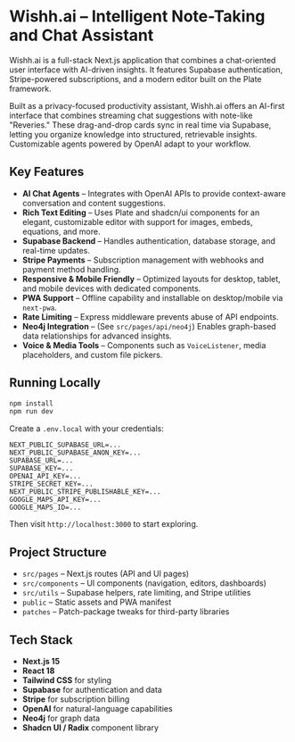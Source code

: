 # Wishh.ai – Intelligent Note-Taking and Chat Assistant

Wishh.ai is a full-stack Next.js application that combines a chat-oriented user interface with AI-driven insights. It features Supabase authentication, Stripe-powered subscriptions, and a modern editor built on the Plate framework.

Built as a privacy-focused productivity assistant, Wishh.ai offers an AI-first interface that combines streaming chat suggestions with note-like "Reveries." These drag-and-drop cards sync in real time via Supabase, letting you organize knowledge into structured, retrievable insights. Customizable agents powered by OpenAI adapt to your workflow.

## Key Features

- **AI Chat Agents** – Integrates with OpenAI APIs to provide context-aware conversation and content suggestions.
- **Rich Text Editing** – Uses Plate and shadcn/ui components for an elegant, customizable editor with support for images, embeds, equations, and more.
- **Supabase Backend** – Handles authentication, database storage, and real-time updates.
- **Stripe Payments** – Subscription management with webhooks and payment method handling.
- **Responsive & Mobile Friendly** – Optimized layouts for desktop, tablet, and mobile devices with dedicated components.
- **PWA Support** – Offline capability and installable on desktop/mobile via `next-pwa`.
- **Rate Limiting** – Express middleware prevents abuse of API endpoints.
- **Neo4j Integration** – (See `src/pages/api/neo4j`) Enables graph-based data relationships for advanced insights.
- **Voice & Media Tools** – Components such as `VoiceListener`, media placeholders, and custom file pickers.

## Running Locally

```bash
npm install
npm run dev
```

Create a `.env.local` with your credentials:

```
NEXT_PUBLIC_SUPABASE_URL=...
NEXT_PUBLIC_SUPABASE_ANON_KEY=...
SUPABASE_URL=...
SUPABASE_KEY=...
OPENAI_API_KEY=...
STRIPE_SECRET_KEY=...
NEXT_PUBLIC_STRIPE_PUBLISHABLE_KEY=...
GOOGLE_MAPS_API_KEY=...
GOOGLE_MAPS_ID=...
```

Then visit `http://localhost:3000` to start exploring.

## Project Structure

- `src/pages` – Next.js routes (API and UI pages)
- `src/components` – UI components (navigation, editors, dashboards)
- `src/utils` – Supabase helpers, rate limiting, and Stripe utilities
- `public` – Static assets and PWA manifest
- `patches` – Patch-package tweaks for third-party libraries

## Tech Stack

- **Next.js 15**
- **React 18**
- **Tailwind CSS** for styling
- **Supabase** for authentication and data
- **Stripe** for subscription billing
- **OpenAI** for natural-language capabilities
- **Neo4j** for graph data
- **Shadcn UI / Radix** component library
